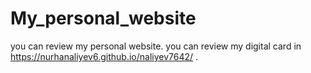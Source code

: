 # My_personal_website
you can review my personal website.
you can review my digital card in https://nurhanaliyev6.github.io/naliyev7642/ .
